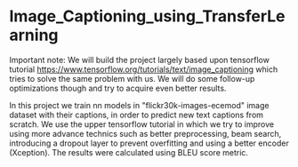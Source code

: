 # Image_Captioning_using_TransferLearning

Important note:
We will build the project largely based upon tensorflow tutorial https://www.tensorflow.org/tutorials/text/image_captioning which tries to solve the same problem with us. We will do some follow-up optimizations though and try to acquire even better results.

In this project we train nn models in "flickr30k-images-ecemod" image dataset with their captions, in order to predict new text captions from scratch.
We use the upper tensorflow tutorial in which we try to improve using more advance technics such as better preprocessing, beam search, introducing a dropout layer to prevent overfitting and using a better encoder (Xception).
The results were calculated using BLEU score metric.

